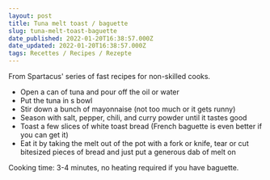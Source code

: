 ```yaml
---
layout: post
title: Tuna melt toast / baguette
slug: tuna-melt-toast-baguette
date_published: 2022-01-20T16:38:57.000Z
date_updated: 2022-01-20T16:38:57.000Z
tags: Recettes / Recipes / Rezepte
---
```


From Spartacus' series of fast recipes for non-skilled cooks.

- Open a can of tuna and pour off the oil or water
- Put the tuna in s bowl
- Stir down a bunch of mayonnaise (not too much or it gets runny)
- Season with salt, pepper, chili, and curry powder until it tastes good
- Toast a few slices of white toast bread (French baguette is even better if you can get it)
- Eat it by taking the melt out of the pot with a fork or knife, tear or cut bitesized pieces of bread and just put a generous dab of melt on

Cooking time: 3-4 minutes, no heating required if you have baguette.
